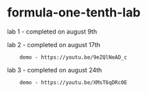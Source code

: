 # formula-one-tenth-lab

lab 1 - completed on august 9th

lab 2 - completed on august 17th

        demo - https://youtu.be/9eZQlNeAD_c
    
lab 3 - completed on august 24th

        demo - https://youtu.be/XMsT6qDRc0E
